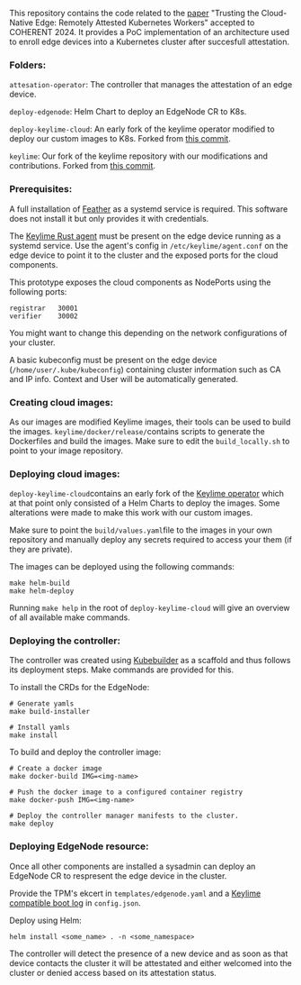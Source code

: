 
This repository contains the code related to the [paper](https://doi.org/10.48550/arXiv.2405.10131) "Trusting the Cloud-Native Edge: Remotely Attested Kubernetes Workers" accepted to COHERENT 2024. It provides a PoC implementation of an architecture used to enroll edge devices into a Kubernetes cluster after succesfull attestation.

### Folders:

`attesation-operator`: The controller that manages the attestation of an edge device.

`deploy-edgenode`: Helm Chart to deploy an EdgeNode CR to K8s.

`deploy-keylime-cloud`: An early fork of the keylime operator modified to deploy our custom images to K8s. Forked from [this commit](https://github.com/keylime/attestation-operator/tree/af881f0d4216851316e46dac07f4cac8add443c2).

`keylime`: Our fork of the keylime repository with our modifications and contributions. Forked from [this commit](https://github.com/keylime/keylime/tree/fb9646448524d7ee9f46226fe0610b451dc5bda4). 


### Prerequisites:

A full installation of [Feather](https://github.com/idlab-discover/feather) as a systemd service is required. This software does not install it but only provides it with credentials.

The [Keylime Rust agent](https://github.com/keylime/rust-keylime) must be present on the edge device running as a systemd service. Use the agent's config in `/etc/keylime/agent.conf` on the edge device to point it to the cluster and the exposed ports for the cloud components. 

This prototype exposes the cloud components as NodePorts using the following ports:
```
registrar   30001
verifier    30002
```

You might want to change this depending on the network configurations of your cluster.

A basic kubeconfig must be present on the edge device (`/home/user/.kube/kubeconfig`) containing cluster information such as CA and IP info. Context and User will be automatically generated.

### Creating cloud images:

As our images are modified Keylime images, their tools can be used to build the images. `keylime/docker/release/`contains scripts to generate the Dockerfiles and build the images. Make sure to edit the `build_locally.sh` to point to your image repository.


### Deploying cloud images:

`deploy-keylime-cloud`contains an early fork of the [Keylime operator](https://github.com/keylime/attestation-operator) which at that point only consisted of a Helm Charts to deploy the images. Some alterations were made to make this work with our custom images. 

Make sure to point the `build/values.yaml`file to the images in your own repository and manually deploy any secrets required to access your them (if they are private).

The images can be deployed using the following commands:

```
make helm-build
make helm-deploy
```

Running `make help` in the root of `deploy-keylime-cloud` will give an overview of all available make commands. 

### Deploying the controller:

The controller was created using [Kubebuilder](https://book.kubebuilder.io) as a scaffold and thus follows its deployment steps. Make commands are provided for this. 

To install the CRDs for the EdgeNode:
```
# Generate yamls
make build-installer

# Install yamls
make install
```

To build and deploy the controller image:

```
# Create a docker image
make docker-build IMG=<img-name>

# Push the docker image to a configured container registry
make docker-push IMG=<img-name>

# Deploy the controller manager manifests to the cluster.
make deploy
```

### Deploying EdgeNode resource:

Once all other components are installed a sysadmin can deploy an EdgeNode CR to respresent the edge device in the cluster. 

Provide the TPM's ekcert in `templates/edgenode.yaml` and a [Keylime compatible boot log](https://keylime.readthedocs.io/en/latest/user_guide/use_measured_boot.html) in `config.json`.

Deploy using Helm:
```
helm install <some_name> . -n <some_namespace>
```

The controller will detect the presence of a new device and as soon as that device contacts the cluster it will be attestated and either welcomed into the cluster or denied access based on its attestation status.